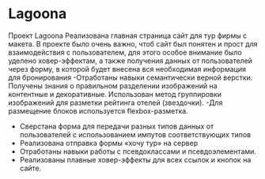 # Lagoona

Проект Lagoona
Реализована главная страница сайт для тур фирмы с макета. В проекте было очень важно, чтоб сайт был понятен и прост для взаимодействия с пользователем, для этого особое внимание было уделено ховер-эффектам, а также получения данных от пользователей через форму, в которой будет внесена вся необходимая информация для бронирования
-Отработаны навыки семантически верной верстки. Получены знания о правильном разделении изображений на контентные и декоративные. Использован метод группировки изображений  для разметки рейтинга отелей (звездочки).
-Для размещение блоков используется flexbox-разметка.
- Сверстана форма для передачи разных типов данных от пользователей с использованием импутов соответствующих типов
- Реализована отправка формы «хочу тур» на сервер 
- Отработаны навыки работы с псевдоклассами и псевдоэлементами.
- Реализованы плавные ховер-эффекты для всех ссылок и кнопок на сайте.
